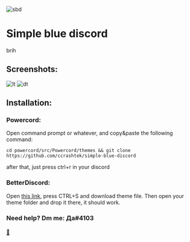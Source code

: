 ![sbd](https://i.imgur.com/vvrbUw0.png)

# Simple blue discord
brih

## Screenshots:

![lt](https://i.imgur.com/UIFRF0W.png)
![dt](https://i.imgur.com/UGVIXnv.png)

## Installation:

### Powercord:
Open command prompt or whatever, and copy&paste the following command:
```
cd powercord/src/Powercord/themes && git clone https://github.com/ccrashtek/simple-blue-discord
```
after that, just press ctrl+r in your discord

### BetterDiscord:
Open [this link](https://raw.githubusercontent.com/ccrashtek/simple-blue-discord/main/BD/snus.theme.css), press CTRL+S and download theme file.
Then open your theme folder and drop it there, it should work.

### Need help? Dm me: Да#4103

#### [:black_heart:](https://youtu.be/_ygcbrBRMLY)
